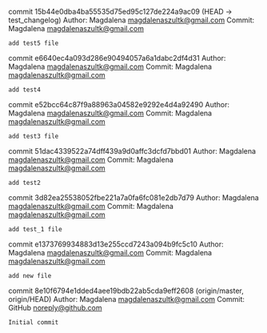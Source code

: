 commit 15b44e0dba4ba55535d75ed95c127de224a9ac09 (HEAD -> test_changelog)
Author: Magdalena <magdalenaszultk@gmail.com>
Commit: Magdalena <magdalenaszultk@gmail.com>

    add test5 file

commit e6640ec4a093d286e90494057a6a1dabc2df4d31
Author: Magdalena <magdalenaszultk@gmail.com>
Commit: Magdalena <magdalenaszultk@gmail.com>

    add test4

commit e52bcc64c87f9a88963a04582e9292e4d4a92490
Author: Magdalena <magdalenaszultk@gmail.com>
Commit: Magdalena <magdalenaszultk@gmail.com>

    add test3 file

commit 51dac4339522a74dff439a9d0affc3dcfd7bbd01
Author: Magdalena <magdalenaszultk@gmail.com>
Commit: Magdalena <magdalenaszultk@gmail.com>

    add test2

commit 3d82ea25538052fbe221a7a0fa6fc081e2db7d79
Author: Magdalena <magdalenaszultk@gmail.com>
Commit: Magdalena <magdalenaszultk@gmail.com>

    add test_1 file

commit e1373769934883d13e255ccd7243a094b9fc5c10
Author: Magdalena <magdalenaszultk@gmail.com>
Commit: Magdalena <magdalenaszultk@gmail.com>

    add new file

commit 8e10f6794e1dded4aee19bdb22ab5cda9eff2608 (origin/master, origin/HEAD)
Author: Magdalena <magdalenaszultk@gmail.com>
Commit: GitHub <noreply@github.com>

    Initial commit
